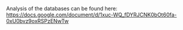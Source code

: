 Analysis of the databases can be found here: https://docs.google.com/document/d/1xuc-WQ_fDYRJCNK0bOt60fa-0xU0bvz9oxRSPzENwTw
